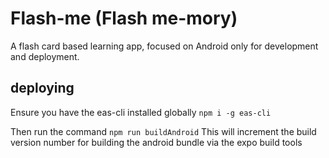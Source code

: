 # Flash-me (Flash me-mory)

A flash card based learning app, focused on Android only for development and deployment.

## deploying

Ensure you have the eas-cli installed globally
`npm i -g eas-cli`

Then run the command
`npm run buildAndroid`
This will increment the build version number for building the android bundle via the expo build tools
